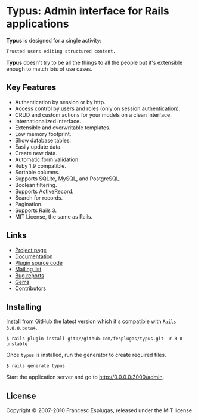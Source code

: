 # Typus: Admin interface for Rails applications

**Typus** is designed for a single activity:

    Trusted users editing structured content.

**Typus** doesn't try to be all the things to all the people but it's 
extensible enough to match lots of use cases.

## Key Features

- Authentication by session or by http.
- Access control by users and roles (only on session authentication).
- CRUD and custom actions for your models on a clean interface.
- Internationalized interface.
- Extensible and overwritable templates.
- Low memory footprint.
- Show database tables.
- Easily update data.
- Create new data.
- Automatic form validation.
- Ruby 1.9 compatible.
- Sortable columns.
- Supports SQLite, MySQL, and PostgreSQL.
- Boolean filtering.
- Supports ActiveRecord.
- Search for records.
- Pagination.
- Supports Rails 3.
- MIT License, the same as Rails.

## Links

- [Project page](http://labs.intraducibles.com/projects/typus)
- [Documentation](http://typus.intraducibles.com/)
- [Plugin source code](http://github.com/fesplugas/typus)
- [Mailing list](http://groups.google.com/group/typus)
- [Bug reports](http://github.com/fesplugas/typus/issues)
- [Gems](http://gemcutter.org/gems/typus)
- [Contributors](http://github.com/fesplugas/typus/contributors)

## Installing

Install from GitHub the latest version which it's compatible with `Rails 3.0.0.beta4`.

    $ rails plugin install git://github.com/fesplugas/typus.git -r 3-0-unstable

Once `typus` is installed, run the generator to create required files.

    $ rails generate typus

Start the application server and go to <http://0.0.0.0:3000/admin>.

## License

Copyright &copy; 2007-2010 Francesc Esplugas, released under the MIT license
